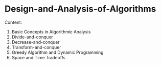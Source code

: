 # Design-and-Analysis-of-Algorithms

Content:

1. Basic Concepts in Algorithmic Analysis
2. Divide-and-conquer
3. Decrease-and-conquer
4. Transform-and-conquer
5. Greedy Algorithm and Dynamic Programming 
7. Space and Time Tradeoffs
